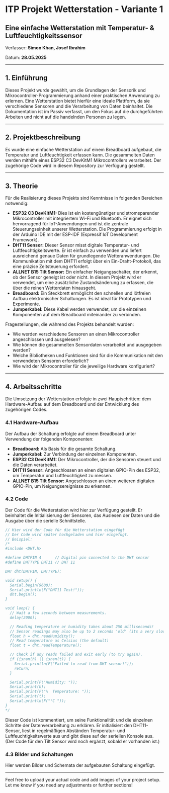 # ITP Projekt Wetterstation - Variante 1

## Eine einfache Wetterstation mit Temperatur- & Luftfeuchtigkeitssensor

Verfasser: **Simon Khan, Josef Ibrahim**

Datum: **28.05.2025**

---
## 1. Einführung

Dieses Projekt wurde gewählt, um die Grundlagen der Sensorik und Mikrocontroller-Programmierung anhand einer praktischen Anwendung zu erlernen. Eine Wetterstation bietet hierfür eine ideale Plattform, da sie verschiedene Sensoren und die Verarbeitung von Daten beinhaltet. Die Dokumentation ist im Passiv verfasst, um den Fokus auf die durchgeführten Arbeiten und nicht auf die handelnden Personen zu legen.

---
## 2. Projektbeschreibung

Es wurde eine einfache Wetterstation auf einem Breadboard aufgebaut, die Temperatur und Luftfeuchtigkeit erfassen kann. Die gesammelten Daten werden mithilfe eines ESP32 C3 DevKitM1 Mikrocontrollers verarbeitet. Der zugehörige Code wird in diesem Repository zur Verfügung gestellt.

---
## 3. Theorie

Für die Realisierung dieses Projekts sind Kenntnisse in folgenden Bereichen notwendig:

* **ESP32 C3 DevKitM1:** Dies ist ein kostengünstiger und stromsparender Mikrocontroller mit integriertem Wi-Fi und Bluetooth. Er eignet sich hervorragend für IoT-Anwendungen und ist die zentrale Steuerungseinheit unserer Wetterstation. Die Programmierung erfolgt in der Arduino IDE mit der ESP-IDF (Espressif IoT Development Framework).
* **DHT11 Sensor:** Dieser Sensor misst digitale Temperatur- und Luftfeuchtigkeitswerte. Er ist einfach zu verwenden und liefert ausreichend genaue Daten für grundlegende Wetteranwendungen. Die Kommunikation mit dem DHT11 erfolgt über ein Ein-Draht-Protokoll, das eine präzise Zeitsteuerung erfordert.
* **ALLNET B15 Tilt Sensor:** Ein einfacher Neigungsschalter, der erkennt, ob der Sensor geneigt ist oder nicht. In diesem Projekt wird er verwendet, um eine zusätzliche Zustandsänderung zu erfassen, die über die reinen Wetterdaten hinausgeht.
* **Breadboard:** Ein Steckbrett ermöglicht den schnellen und lötfreien Aufbau elektronischer Schaltungen. Es ist ideal für Prototypen und Experimente.
* **Jumperkabel:** Diese Kabel werden verwendet, um die einzelnen Komponenten auf dem Breadboard miteinander zu verbinden.

Fragestellungen, die während des Projekts behandelt wurden:
* Wie werden verschiedene Sensoren an einen Mikrocontroller angeschlossen und ausgelesen?
* Wie können die gesammelten Sensordaten verarbeitet und ausgegeben werden?
* Welche Bibliotheken und Funktionen sind für die Kommunikation mit den verwendeten Sensoren erforderlich?
* Wie wird der Mikrocontroller für die jeweilige Hardware konfiguriert?

---
## 4. Arbeitsschritte

Die Umsetzung der Wetterstation erfolgte in zwei Hauptschritten: dem Hardware-Aufbau auf dem Breadboard und der Entwicklung des zugehörigen Codes.

### 4.1 Hardware-Aufbau

Der Aufbau der Schaltung erfolgte auf einem Breadboard unter Verwendung der folgenden Komponenten:

* **Breadboard:** Als Basis für die gesamte Schaltung.
* **Jumperkabel:** Zur Verbindung der einzelnen Komponenten.
* **ESP32 C3 DevKitM1:** Der Mikrocontroller, der die Sensoren steuert und die Daten verarbeitet.
* **DHT11 Sensor:** Angeschlossen an einen digitalen GPIO-Pin des ESP32, um Temperatur und Luftfeuchtigkeit zu messen.
* **ALLNET B15 Tilt Sensor:** Angeschlossen an einen weiteren digitalen GPIO-Pin, um Neigungsereignisse zu erkennen.



### 4.2 Code

Der Code für die Wetterstation wird hier zur Verfügung gestellt. Er beinhaltet die Initialisierung der Sensoren, das Auslesen der Daten und die Ausgabe über die serielle Schnittstelle.

```c++
// Hier wird der Code für die Wetterstation eingefügt
// Der Code wird später hochgeladen und hier eingefügt.
// Beispiel:
/*
#include <DHT.h>

#define DHTPIN 4      // Digital pin connected to the DHT sensor
#define DHTTYPE DHT11 // DHT 11

DHT dht(DHTPIN, DHTTYPE);

void setup() {
  Serial.begin(9600);
  Serial.println(F("DHT11 Test!"));
  dht.begin();
}

void loop() {
  // Wait a few seconds between measurements.
  delay(2000);

  // Reading temperature or humidity takes about 250 milliseconds!
  // Sensor readings may also be up to 2 seconds 'old' (its a very slow sensor)
  float h = dht.readHumidity();
  // Read temperature as Celsius (the default)
  float t = dht.readTemperature();

  // Check if any reads failed and exit early (to try again).
  if (isnan(h) || isnan(t)) {
    Serial.println(F("Failed to read from DHT sensor!"));
    return;
  }

  Serial.print(F("Humidity: "));
  Serial.print(h);
  Serial.print(F("%  Temperature: "));
  Serial.print(t);
  Serial.println(F("°C "));
}
*/
```
Dieser Code ist kommentiert, um seine Funktionalität und die einzelnen Schritte der Datenverarbeitung zu erklären. Er initialisiert den DHT11-Sensor, liest in regelmäßigen Abständen Temperatur- und Luftfeuchtigkeitswerte aus und gibt diese auf der seriellen Konsole aus. (Der Code für den Tilt Sensor wird noch ergänzt, sobald er vorhanden ist.)

### 4.3 Bilder und Schaltungen

Hier werden Bilder und Schemata der aufgebauten Schaltung eingefügt.

---
Feel free to upload your actual code and add images of your project setup. Let me know if you need any adjustments or further sections!
